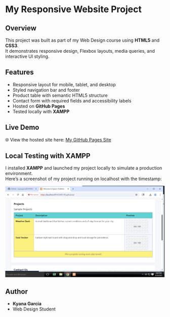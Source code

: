 # My Responsive Website Project

## Overview
This project was built as part of my Web Design course using **HTML5** and **CSS3**.  
It demonstrates responsive design, Flexbox layouts, media queries, and interactive UI styling.  

## Features
- Responsive layout for mobile, tablet, and desktop
- Styled navigation bar and footer
- Product table with semantic HTML5 structure
- Contact form with required fields and accessibility labels
- Hosted on **GitHub Pages**
- Tested locally with **XAMPP**

## Live Demo
🌐 View the hosted site here: [My GitHub Pages Site](https://KYAGAR5135.github.io/REPOSITORY-NAME)

## Local Testing with XAMPP
I installed **XAMPP** and launched my project locally to simulate a production environment.  
Here’s a screenshot of my project running on localhost with the timestamp:

![Localhost Screenshot](./screenshot.png)

## Author
- **Kyana Garcia**
- Web Design Student
